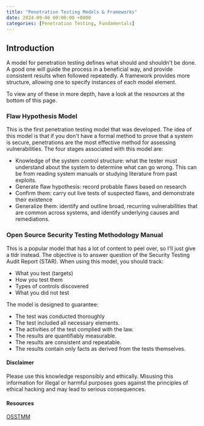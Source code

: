 ```yaml
---
title: "Penetration Testing Models & Frameworks"
date: 2024-09-06 00:00:00 +0800
categories: [Penetration Testing, Fundamentals]
---
```


## Introduction

A model for penetration testing defines what should and shouldn't be done. A good one will guide the process in a beneficial way, and provide consistent results when followed repeatedly. A framework provides more structure, allowing one to specify instances of each model element.

To view any of these in more depth, have a look at the resources at the bottom of this page.

### Flaw Hypothesis Model

This is the first penetration testing model that was developed. The idea of this model is that if you don't have a formal method to prove that a system is secure, penetrations are the most effective method for assessing vulnerabilities. The four stages associated with this model are:

- Knowledge of the system control structure: what the tester must understand about the system to determine what can go wrong. This can be from reading system manuals or studying literature from past exploits.
- Generate flaw hypothesis: record probable flaws based on research
- Confirm them: carry out live tests of suspected flaws, and demonstrate their existence
- Generalize them: identify and outline broad, recurring vulnerabilities that are common across systems, and identify underlying causes and remediations. 

### Open Source Security Testing Methodology Manual

This is a popular model that has a lot of content to peel over, so I'll just give a tldr instead. The objective is to answer question of the Security Testing Audit Report (STAR). When using this model, you should track:

- What you test (targets)
- How you test them
- Types of controls discovered
- What you did not test

The model is designed to guarantee:

- The test was conducted thoroughly
- The test included all necessary elements.
- The activities of the test complied with the law.
- The results are quantifiably measurable.
- The results are consistent and repeatable.
- The results contain only facts as derived from the tests themselves.


#### Disclaimer

Please use this knowledge responsibly and ethically. Misusing this information for illegal or harmful purposes goes against the principles of ethical hacking and may lead to serious consequences.

#### Resources

[OSSTMM](https://www.isecom.org/404.html)
